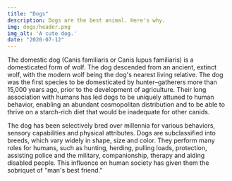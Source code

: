 ```yaml
---
title: "Dogs"
description: Dogs are the best animal. Here's why.
img: dogs/header.png
img_alt: 'A cute dog.'
date: "2020-07-12"
---
```


The domestic dog (Canis familiaris or Canis lupus familiaris) is a domesticated form of wolf. The dog descended from an ancient, extinct wolf, with the modern wolf being the dog's nearest living relative. The dog was the first species to be domesticated by hunter–gatherers more than 15,000 years ago, prior to the development of agriculture. Their long association with humans has led dogs to be uniquely attuned to human behavior, enabling an abundant cosmopolitan distribution and to be able to thrive on a starch-rich diet that would be inadequate for other canids.

The dog has been selectively bred over millennia for various behaviors, sensory capabilities and physical attributes. Dogs are subclassified into breeds, which vary widely in shape, size and color. They perform many roles for humans, such as hunting, herding, pulling loads, protection, assisting police and the military, companionship, therapy and aiding disabled people. This influence on human society has given them the sobriquet of "man's best friend." 